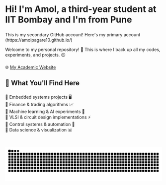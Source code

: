 <h1 align="left">Hi! I'm Amol, a third-year student at IIT Bombay and I'm from Pune</h1>


###

<p align="left">This is my secondary GitHub account! Here's my primary account (https://amolpagare10.github.io/) </p>

<p align="left">Welcome to my personal repository! 🚀 This is where I back up all my codes, experiments, and projects. 😉</p>

###
🌐 [My Academic Website](https://amolpagare10.github.io/)

###

<h2 align="left">📌 What You'll Find Here</h2>

###

<p align="left">🔹 Embedded systems projects 🖥️<br>🔹 Finance & trading algorithms 📈<br>🔹 Machine learning & AI experiments 🤖<br>🔹 VLSI & circuit design implementations ⚡<br>🔹 Control systems & automation 🤯<br>🔹 Data science & visualization 📊</p>

###

<br clear="both">

<picture>
  <source media="(prefers-color-scheme: dark)" srcset="https://raw.githubusercontent.com/Amolpagare10/Amolpagare10/output/github-snake-dark.svg" />
  <source media="(prefers-color-scheme: light)" srcset="https://raw.githubusercontent.com/Amolpagare10/Amolpagare10/output/github-snake.svg" />
  <img alt="github-snake" src="https://raw.githubusercontent.com/Amolpagare10/Amolpagare10/output/github-snake.svg" />
</picture>

###

